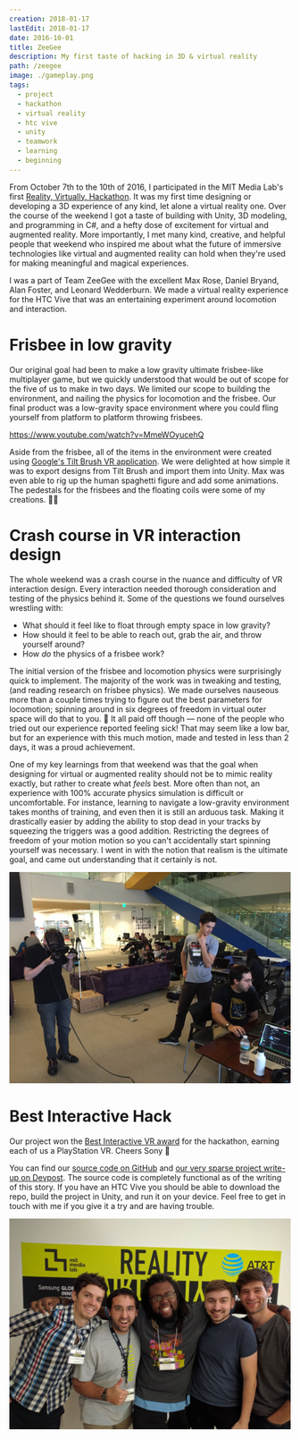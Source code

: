 ```yaml
---
creation: 2018-01-17
lastEdit: 2018-01-17
date: 2016-10-01
title: ZeeGee
description: My first taste of hacking in 3D & virtual reality
path: /zeegee
image: ./gameplay.png
tags:
  - project
  - hackathon
  - virtual reality
  - htc vive
  - unity
  - teamwork
  - learning
  - beginning
---
```


From October 7th to the 10th of 2016, I participated in the MIT Media Lab's first [Reality, Virtually, Hackathon](https://www.realityvirtuallyhack.com/). It was my first time designing or developing a 3D experience of any kind, let alone a virtual reality one. Over the course of the weekend I got a taste of building with Unity, 3D modeling, and programming in C#, and a hefty dose of excitement for virtual and augmented reality. More importantly, I met many kind, creative, and helpful people that weekend who inspired me about what the future of immersive technologies like virtual and augmented reality can hold when they're used for making meaningful and magical experiences.

I was a part of Team ZeeGee with the excellent Max Rose, Daniel Bryand, Alan Foster, and Leonard Wedderburn. We made a virtual reality experience for the HTC Vive that was an entertaining experiment around locomotion and interaction.

# Frisbee in low gravity

Our original goal had been to make a low gravity ultimate frisbee-like multiplayer game, but we quickly understood that would be out of scope for the five of us to make in two days. We limited our scope to building the environment, and nailing the physics for locomotion and the frisbee. Our final product was a low-gravity space environment where you could fling yourself from platform to platform throwing frisbees.

https://www.youtube.com/watch?v=MmeWOyucehQ

Aside from the frisbee, all of the items in the environment were created using [Google's Tilt Brush VR application](https://www.tiltbrush.com/). We were delighted at how simple it was to export designs from Tilt Brush and import them into Unity. Max was even able to rig up the human spaghetti figure and add some animations. The pedestals for the frisbees and the floating coils were some of my creations. 💁‍♂️

# Crash course in VR interaction design

The whole weekend was a crash course in the nuance and difficulty of VR interaction design. Every interaction needed thorough consideration and testing of the physics behind it. Some of the questions we found ourselves wrestling with:

* What should it feel like to float through empty space in low gravity?
* How should it feel to be able to reach out, grab the air, and throw yourself around?
* How _do_ the physics of a frisbee work?

The initial version of the frisbee and locomotion physics were surprisingly quick to implement. The majority of the work was in tweaking and testing, (and reading research on frisbee physics). We made ourselves nauseous more than a couple times trying to figure out the best parameters for locomotion; spinning around in six degrees of freedom in virtual outer space will do that to you. 🤢 It all paid off though — none of the people who tried out our experience reported feeling sick! That may seem like a low bar, but for an experience with this much motion, made and tested in less than 2 days, it was a proud achievement.

One of my key learnings from that weekend was that the goal when designing for virtual or augmented reality should not be to mimic reality exactly, but rather to create what _feels_ best. More often than not, an experience with 100% accurate physics simulation is difficult or uncomfortable. For instance, learning to navigate a low-gravity environment takes months of training, and even then it is still an arduous task. Making it drastically easier by adding the ability to stop dead in your tracks by squeezing the triggers was a good addition. Restricting the degrees of freedom of your motion motion so you can't accidentally start spinning yourself was necessary. I went in with the notion that realism is the ultimate goal, and came out understanding that it certainly is not.

![Alan, Max, and Daniel hacking away. Daniel was our most capable Unity developer, and Max is a skilled artist and modeler. Alan is a VR enthusiast and entrepreneur and helped do lots of the testing, in addition to his large amounts of energy and passion ⚡️](./working.jpg)

# Best Interactive Hack

Our project won the [Best Interactive VR award](http://www.realityvirtuallyhack.com/winners-2016/) for the hackathon, earning each of us a PlayStation VR. Cheers Sony 🍻

You can find our [source code on GitHub](https://github.com/sirerr/zerograv) and [our very sparse project write-up on Devpost](https://devpost.com/software/zeegeeball). The source code is completely functional as of the writing of this story. If you have an HTC Vive you should be able to download the repo, build the project in Unity, and run it on your device. Feel free to get in touch with me if you give it a try and are having trouble.

![Team ZeeGee all grins at the end of an excellent weekend 😊](./zeegee.jpg)
